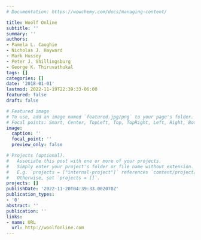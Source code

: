 ```yaml
---
# Documentation: https://wowchemy.com/docs/managing-content/

title: Woolf Online
subtitle: ''
summary: ''
authors:
- Pamela L. Caughie
- Nicholas J. Hayward
- Mark Hussey
- Peter J. Shillingsburg
- George K. Thiruvathukal
tags: []
categories: []
date: '2018-01-01'
lastmod: 2022-11-19T22:39:33-06:00
featured: false
draft: false

# Featured image
# To use, add an image named `featured.jpg/png` to your page's folder.
# Focal points: Smart, Center, TopLeft, Top, TopRight, Left, Right, BottomLeft, Bottom, BottomRight.
image:
  caption: ''
  focal_point: ''
  preview_only: false

# Projects (optional).
#   Associate this post with one or more of your projects.
#   Simply enter your project's folder or file name without extension.
#   E.g. `projects = ["internal-project"]` references `content/project/deep-learning/index.md`.
#   Otherwise, set `projects = []`.
projects: []
publishDate: '2022-11-20T04:39:33.002070Z'
publication_types:
- '0'
abstract: ''
publication: ''
links:
- name: URL
  url: http://woolfonline.com
---
```

